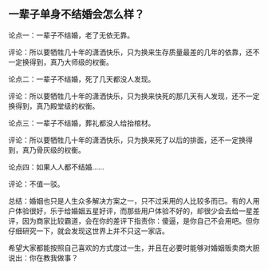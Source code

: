 ## 一辈子单身不结婚会怎么样？

论点一：一辈子不结婚，老了无依无靠。

评论：所以要牺牲几十年的潇洒快乐，只为换来生存质量最差的几年的依靠，还不一定换得到，真乃大师级的权衡。

论点二：一辈子不结婚，死了几天都没人发现。

评论：所以要牺牲几十年的潇洒快乐，只为换来快死的那几天有人发现，还不一定换得到，真乃殿堂级的权衡。

论点三：一辈子不结婚，葬礼都没人给抬棺材。

评论：所以要牺牲几十年的潇洒快乐，只为换来死了以后的排面，还不一定换得到，真乃骨灰级的权衡。

论点四：如果人人都不结婚……

评论：不值一驳。

总结：婚姻也只是人生众多解决方案之一，只不过采用的人比较多而已。有的人用户体验很好，乐于给婚姻五星好评，而那些用户体验不好的，却很少会去给一星差评，因为商家比较霸道，会在你的差评下指责你：傻逼，是你自己不会用吧。但你仔细研究一下，就会发现这世界上并不只这一家店。

希望大家都能按照自己喜欢的方式度过一生，并且在必要时能够对婚姻贩卖商大胆说出：你在教我做事？